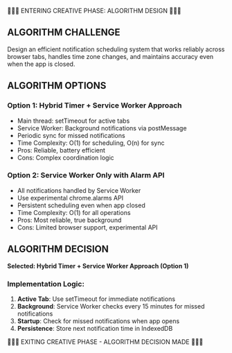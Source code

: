 🎨🎨🎨 ENTERING CREATIVE PHASE: ALGORITHM DESIGN 🎨🎨🎨

## ALGORITHM CHALLENGE
Design an efficient notification scheduling system that works reliably across browser tabs, handles time zone changes, and maintains accuracy even when the app is closed.

## ALGORITHM OPTIONS

### Option 1: Hybrid Timer + Service Worker Approach
- Main thread: setTimeout for active tabs
- Service Worker: Background notifications via postMessage
- Periodic sync for missed notifications
- Time Complexity: O(1) for scheduling, O(n) for sync
- Pros: Reliable, battery efficient
- Cons: Complex coordination logic

### Option 2: Service Worker Only with Alarm API
- All notifications handled by Service Worker
- Use experimental chrome.alarms API
- Persistent scheduling even when app closed
- Time Complexity: O(1) for all operations
- Pros: Most reliable, true background
- Cons: Limited browser support, experimental API

## ALGORITHM DECISION
**Selected: Hybrid Timer + Service Worker Approach (Option 1)**

### Implementation Logic:
1. **Active Tab**: Use setTimeout for immediate notifications
2. **Background**: Service Worker checks every 15 minutes for missed notifications
3. **Startup**: Check for missed notifications when app opens
4. **Persistence**: Store next notification time in IndexedDB

🎨🎨🎨 EXITING CREATIVE PHASE - ALGORITHM DECISION MADE 🎨🎨🎨
